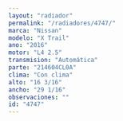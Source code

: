 ```yaml
---
layout: "radiador"
permalink: "/radiadores/4747/"
marca: "Nissan"
modelo: "X Trail"
ano: "2016"
motor: "L4 2.5"
transmision: "Automática"
parte: "214604CL0A"
clima: "Con clima"
alto: "16 3/16"
ancho: "29 1/16"
observaciones: ""
id: "4747"
---
```



